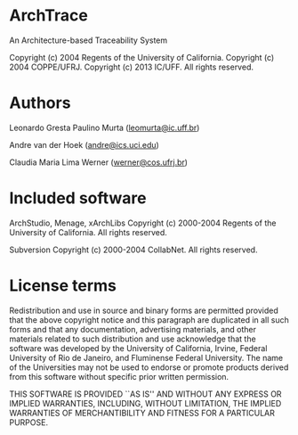 ArchTrace
=========

An Architecture-based Traceability System

Copyright (c) 2004 Regents of the University of California.
Copyright (c) 2004 COPPE/UFRJ.
Copyright (c) 2013 IC/UFF.
All rights reserved.

Authors
=======

Leonardo Gresta Paulino Murta
(leomurta@ic.uff.br)

Andre van der Hoek
(andre@ics.uci.edu)

Claudia Maria Lima Werner
(werner@cos.ufrj.br)

Included software
=================

ArchStudio, Menage, xArchLibs
Copyright (c) 2000-2004 Regents of the University of California.
All rights reserved.

Subversion
Copyright (c) 2000-2004 CollabNet.
All rights reserved.

License terms
=============

Redistribution and use in source and binary forms are permitted
provided that the above copyright notice and this paragraph are
duplicated in all such forms and that any documentation,
advertising materials, and other materials related to such
distribution and use acknowledge that the software was developed
by the University of California, Irvine, Federal University of
Rio de Janeiro, and Fluminense Federal University. The name of 
the Universities may not be used to endorse or promote products 
derived from this software without specific prior written permission.

THIS SOFTWARE IS PROVIDED ``AS IS'' AND WITHOUT ANY EXPRESS OR
IMPLIED WARRANTIES, INCLUDING, WITHOUT LIMITATION, THE IMPLIED
WARRANTIES OF MERCHANTIBILITY AND FITNESS FOR A PARTICULAR PURPOSE.